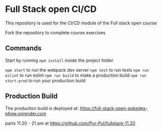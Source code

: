 # Full Stack open CI/CD

This repository is used for the CI/CD module of the Full stack open course

Fork the repository to complete course exercises

## Commands

Start by running `npm install` inside the project folder

`npm start` to run the webpack dev server
`npm test` to run tests
`npm run eslint` to run eslint
`npm run build` to make a production build
`npm run start-prod` to run your production build

## Production Build

The production build is deployed at: https://full-stack-open-pokedex-p6qw.onrender.com

parts 11.20 - 21 are at https://github.com/Pur-Pul/fullstack-11.20
